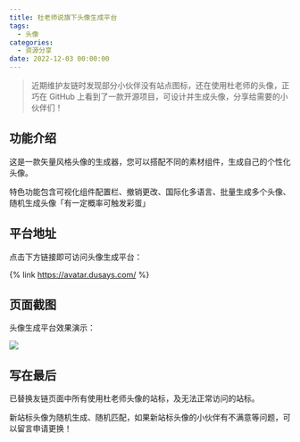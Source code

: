 ```yaml
---
title: 杜老师说旗下头像生成平台
tags:
  - 头像
categories:
  - 资源分享
date: 2022-12-03 00:00:00
---
```


> 近期维护友链时发现部分小伙伴没有站点图标，还在使用杜老师的头像，正巧在 GitHub 上看到了一款开源项目，可设计并生成头像，分享给需要的小伙伴们！

<!-- more -->

## 功能介绍

这是一款矢量风格头像的生成器，您可以搭配不同的素材组件，生成自己的个性化头像。

特色功能包含可视化组件配置栏、撤销更改、国际化多语言、批量生成多个头像、随机生成头像「有一定概率可触发彩蛋」

## 平台地址

点击下方链接即可访问头像生成平台：

{% link https://avatar.dusays.com/ %}

## 页面截图

头像生成平台效果演示：

![](https://cdn.dusays.com/2022/12/531-1.jpg)

## 写在最后

已替换友链页面中所有使用杜老师头像的站标，及无法正常访问的站标。

新站标头像为随机生成、随机匹配，如果新站标头像的小伙伴有不满意等问题，可以留言申请更换！